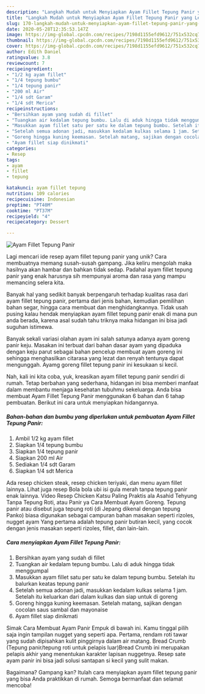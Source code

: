 ```yaml
---
description: "Langkah Mudah untuk Menyiapkan Ayam Fillet Tepung Panir yang Lezat Sekali"
title: "Langkah Mudah untuk Menyiapkan Ayam Fillet Tepung Panir yang Lezat Sekali"
slug: 170-langkah-mudah-untuk-menyiapkan-ayam-fillet-tepung-panir-yang-lezat-sekali
date: 2020-05-28T12:35:53.147Z
image: https://img-global.cpcdn.com/recipes/7198d1155efd9612/751x532cq70/ayam-fillet-tepung-panir-foto-resep-utama.jpg
thumbnail: https://img-global.cpcdn.com/recipes/7198d1155efd9612/751x532cq70/ayam-fillet-tepung-panir-foto-resep-utama.jpg
cover: https://img-global.cpcdn.com/recipes/7198d1155efd9612/751x532cq70/ayam-fillet-tepung-panir-foto-resep-utama.jpg
author: Edith Daniel
ratingvalue: 3.8
reviewcount: 7
recipeingredient:
- "1/2 kg ayam fillet"
- "1/4 tepung bumbu"
- "1/4 tepung panir"
- "200 ml Air"
- "1/4 sdt Garam"
- "1/4 sdt Merica"
recipeinstructions:
- "Bersihkan ayam yang sudah di fillet"
- "Tuangkan air kedalam tepung bumbu. Lalu di aduk hingga tidak menggumpal"
- "Masukkan ayam fillet satu per satu ke dalam tepung bumbu. Setelah itu balurkan keatas tepung panir"
- "Setelah semua adonan jadi, masukkan kedalam kulkas selama 1 jam. Setelah itu keluarkan dari dalam kulkas dan siap untuk di goreng"
- "Goreng hingga kuning keemasan. Setelah matang, sajikan dengan cocolan saus sambal dan mayonaise"
- "Ayam fillet siap dinikmati"
categories:
- Resep
tags:
- ayam
- fillet
- tepung

katakunci: ayam fillet tepung 
nutrition: 109 calories
recipecuisine: Indonesian
preptime: "PT40M"
cooktime: "PT37M"
recipeyield: "4"
recipecategory: Dessert

---
```



![Ayam Fillet Tepung Panir](https://img-global.cpcdn.com/recipes/7198d1155efd9612/751x532cq70/ayam-fillet-tepung-panir-foto-resep-utama.jpg)

Lagi mencari ide resep ayam fillet tepung panir yang unik? Cara membuatnya memang susah-susah gampang. Jika keliru mengolah maka hasilnya akan hambar dan bahkan tidak sedap. Padahal ayam fillet tepung panir yang enak harusnya sih mempunyai aroma dan rasa yang mampu memancing selera kita.

Banyak hal yang sedikit banyak berpengaruh terhadap kualitas rasa dari ayam fillet tepung panir, pertama dari jenis bahan, kemudian pemilihan bahan segar, hingga cara membuat dan menghidangkannya. Tidak usah pusing kalau hendak menyiapkan ayam fillet tepung panir enak di mana pun anda berada, karena asal sudah tahu triknya maka hidangan ini bisa jadi suguhan istimewa.

Banyak sekali variasi olahan ayam ini salah satunya adanya ayam goreng panir keju. Masakan ini terbuat dari bahan dasar ayam yang dipaduka dengan keju parut sebagai bahan pencelup membuat ayam goreng ini sehingga menghasilkan citarasa yang lezat dan renyah tentunya dapat mengunggah. Ayamg goreng fillet tepung panir ini kesukaan si kecil.


Nah, kali ini kita coba, yuk, kreasikan ayam fillet tepung panir sendiri di rumah. Tetap berbahan yang sederhana, hidangan ini bisa memberi manfaat dalam membantu menjaga kesehatan tubuhmu sekeluarga. Anda bisa membuat Ayam Fillet Tepung Panir menggunakan 6 bahan dan 6 tahap pembuatan. Berikut ini cara untuk menyiapkan hidangannya.

<!--inarticleads1-->

##### Bahan-bahan dan bumbu yang diperlukan untuk pembuatan Ayam Fillet Tepung Panir:

1. Ambil 1/2 kg ayam fillet
1. Siapkan 1/4 tepung bumbu
1. Siapkan 1/4 tepung panir
1. Siapkan 200 ml Air
1. Sediakan 1/4 sdt Garam
1. Siapkan 1/4 sdt Merica


Ada resep chicken steak, resep chicken teriyaki, dan menu ayam fillet lainnya. Lihat juga resep Bola bola ubi isi gula merah tanpa tepung panir enak lainnya. Video Resep Chicken Katsu Paling Praktis ala Asahid Tehyung Tanpa Tepung Roti, atau Panir ya Cara Membuat Ayam Goreng. Tepung panir atau disebut juga tepung roti (di Jepang dikenal dengan tepung Panko) biasa digunakan sebagai campuran bahan masakan seperti rizoles, nugget ayam Yang pertama adalah tepung panir butiran kecil, yang cocok dengan jenis masakan seperti rizoles, fillet, dan lain-lain. 

<!--inarticleads2-->

##### Cara menyiapkan Ayam Fillet Tepung Panir:

1. Bersihkan ayam yang sudah di fillet
1. Tuangkan air kedalam tepung bumbu. Lalu di aduk hingga tidak menggumpal
1. Masukkan ayam fillet satu per satu ke dalam tepung bumbu. Setelah itu balurkan keatas tepung panir
1. Setelah semua adonan jadi, masukkan kedalam kulkas selama 1 jam. Setelah itu keluarkan dari dalam kulkas dan siap untuk di goreng
1. Goreng hingga kuning keemasan. Setelah matang, sajikan dengan cocolan saus sambal dan mayonaise
1. Ayam fillet siap dinikmati


Simak Cara Membuat Ayam Panir Empuk di bawah ini. Kamu tinggal pilih saja ingin tampilan nugget yang seperti apa. Pertama, rendam roti tawar yang sudah dipisahkan kulit pinggirnya dalam air matang. Bread Crumb (Tepung panir/tepung roti untuk pelapis luar)Bread Crumb ini merupakan pelapis akhir yang menentukan karakter lapisan nuggetnya. Resep sate ayam panir ini bisa jadi solusi santapan si kecil yang sulit makan. 

Bagaimana? Gampang kan? Itulah cara menyiapkan ayam fillet tepung panir yang bisa Anda praktikkan di rumah. Semoga bermanfaat dan selamat mencoba!
